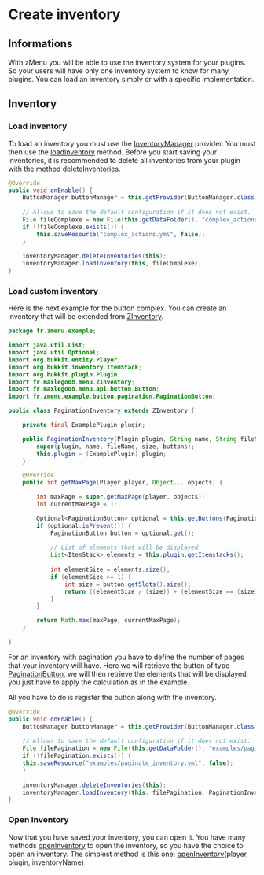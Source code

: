 # Create inventory

## Informations

With zMenu you will be able to use the inventory system for your plugins. So your users will have only one inventory system to know for many plugins. You can load an inventory simply or with a specific implementation.

## Inventory

### Load inventory

To load an inventory you must use the [InventoryManager](https://javadocs.groupez.dev/zmenu/fr/maxlego08/menu/api/InventoryManager.html) provider. You must then use the [loadInventory](https://javadocs.groupez.dev/zmenu/fr/maxlego08/menu/api/InventoryManager.html#loadInventory\(org.bukkit.plugin.Plugin,java.io.File\)) method. Before you start saving your inventories, it is recommended to delete all inventories from your plugin with the method [deleteInventories](https://javadocs.groupez.dev/zmenu/fr/maxlego08/menu/api/InventoryManager.html#deleteInventories\(org.bukkit.plugin.Plugin\)).

```java
@Override
public void onEnable() {
    ButtonManager buttonManager = this.getProvider(ButtonManager.class);
    
    // Allows to save the default configuration if it does not exist.
    File fileComplexe = new File(this.getDataFolder(), "complex_actions.yml");
    if (!fileComplexe.exists()) {
        this.saveResource("complex_actions.yml", false);
    }
    
    inventoryManager.deleteInventories(this);
    inventoryManager.loadInventory(this, fileComplexe);
}
```

### Load custom inventory&#x20;

Here is the next example for the button complex. You can create an inventory that will be extended from [ZInventory](https://javadocs.groupez.dev/zmenu/fr/maxlego08/menu/ZInventory.html).

```java
package fr.zmenu.example;

import java.util.List;
import java.util.Optional;
import org.bukkit.entity.Player;
import org.bukkit.inventory.ItemStack;
import org.bukkit.plugin.Plugin;
import fr.maxlego08.menu.ZInventory;
import fr.maxlego08.menu.api.button.Button;
import fr.zmenu.example.button.pagination.PaginationButton;

public class PaginationInventory extends ZInventory {

	private final ExamplePlugin plugin;

	public PaginationInventory(Plugin plugin, String name, String fileName, int size, List<Button> buttons) {
		super(plugin, name, fileName, size, buttons);
		this.plugin = (ExamplePlugin) plugin;
	}

	@Override
	public int getMaxPage(Player player, Object... objects) {

		int maxPage = super.getMaxPage(player, objects);
		int currentMaxPage = 1;

		Optional<PaginationButton> optional = this.getButtons(PaginationButton.class).stream().findFirst();
		if (optional.isPresent()) {
			PaginationButton button = optional.get();
			
			// List of elements that will be displayed
			List<ItemStack> elements = this.plugin.getItemstacks();
			
			int elementSize = elements.size();
			if (elementSize >= 1) {
				int size = button.getSlots().size();
				return ((elementSize / (size)) + (elementSize == (size) ? 0 : 1));
			}
		}

		return Math.max(maxPage, currentMaxPage);
	}

}
```

For an inventory with pagination you have to define the number of pages that your inventory will have. Here we will retrieve the button of type [PaginationButton](create-button.md#create-a-complexe-button), we will then retrieve the elements that will be displayed, you just have to apply the calculation as in the example.

All you have to do is register the button along with the inventory.

```java
@Override
public void onEnable() {
    ButtonManager buttonManager = this.getProvider(ButtonManager.class);
    
    // Allows to save the default configuration if it does not exist.
    File filePagination = new File(this.getDataFolder(), "examples/paginate_inventory.yml");
    if (!filePagination.exists()) {
	this.saveResource("examples/paginate_inventory.yml", false);
    }
    
    inventoryManager.deleteInventories(this);
    inventoryManager.loadInventory(this, filePagination, PaginationInventory.class);
}
```

### Open Inventory

Now that you have saved your inventory, you can open it. You have many methods [openInventory](https://javadocs.groupez.dev/zmenu/fr/maxlego08/menu/api/InventoryManager.html#openInventory\(org.bukkit.entity.Player,fr.maxlego08.menu.api.Inventory\)) to open the inventory, so you have the choice to open an inventory. The simplest method is this one: [openInventory](https://javadocs.groupez.dev/zmenu/fr/maxlego08/menu/api/InventoryManager.html#openInventory\(org.bukkit.entity.Player,org.bukkit.plugin.Plugin,java.lang.String\))(player, plugin, inventoryName)
